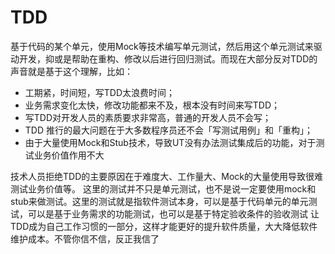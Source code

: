 # TDD

基于代码的某个单元，使用Mock等技术编写单元测试，然后用这个单元测试来驱动开发，抑或是帮助在重构、修改以后进行回归测试。而现在大部分反对TDD的声音就是基于这个理解，比如：

- 工期紧，时间短，写TDD太浪费时间；
- 业务需求变化太快，修改功能都来不及，根本没有时间来写TDD；
- 写TDD对开发人员的素质要求非常高，普通的开发人员不会写；
- TDD 推行的最大问题在于大多数程序员还不会「写测试用例」和「重构」；
- 由于大量使用Mock和Stub技术，导致UT没有办法测试集成后的功能，对于测试业务价值作用不大

技术人员拒绝TDD的主要原因在于难度大、工作量大、Mock的大量使用导致很难测试业务价值等。
这里的测试并不只是单元测试，也不是说一定要使用mock和stub来做测试。这里的测试就是指软件测试本身，可以是基于代码单元的单元测试，可以是基于业务需求的功能测试，也可以是基于特定验收条件的验收测试
让TDD成为自己工作习惯的一部分，这样才能更好的提升软件质量，大大降低软件维护成本。不管你信不信，反正我信了